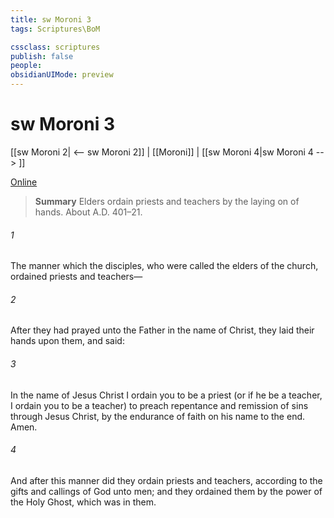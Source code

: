 ```yaml
---
title: sw Moroni 3
tags: Scriptures\BoM

cssclass: scriptures
publish: false
people:
obsidianUIMode: preview
---
```


# sw Moroni 3
[[sw Moroni 2| <-- sw Moroni 2]] | [[Moroni]] | [[sw Moroni 4|sw Moroni 4 --> ]]

[Online](https://churchofjesuschrist.org/study/scriptures/bofm/moro/3?lang=eng)

> __Summary__
Elders ordain priests and teachers by the laying on of hands. About A.D. 401–21.

###### 1 
The manner which the disciples, who were called the elders of the church, ordained priests and teachers—

###### 2 
After they had prayed unto the Father in the name of Christ, they laid their hands upon them, and said:

###### 3 
In the name of Jesus Christ I ordain you to be a priest (or if he be a teacher, I ordain you to be a teacher) to preach repentance and remission of sins through Jesus Christ, by the endurance of faith on his name to the end. Amen.

###### 4 
And after this manner did they ordain priests and teachers, according to the gifts and callings of God unto men; and they ordained them by the power of the Holy Ghost, which was in them.

